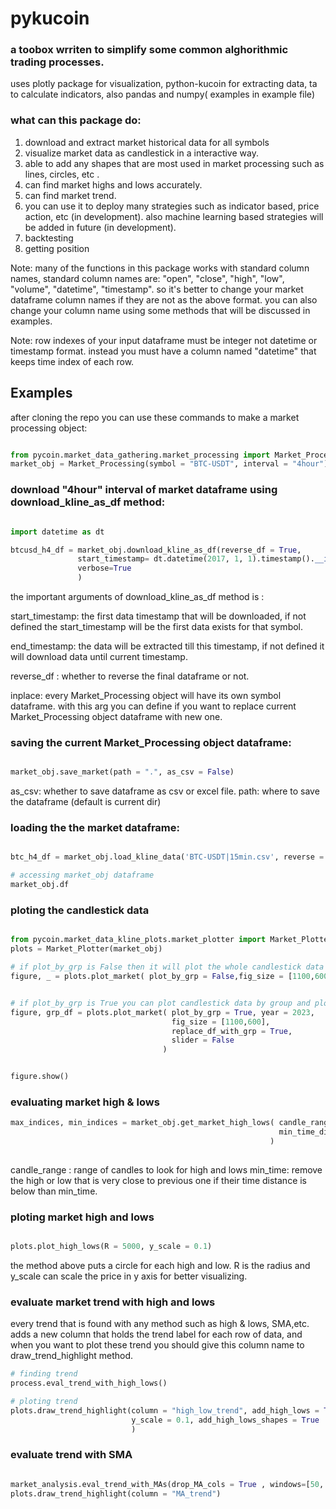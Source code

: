 # pykucoin
### a toobox wrriten to simplify some common alghorithmic trading processes.
uses plotly package for visualization, python-kucoin for extracting data, ta to calculate indicators, also pandas and numpy( examples in example file)
### what can this package do:
1. download and extract market historical data for all symbols
2. visualize market data as candlestick in a interactive way.
3. able to add any shapes that are most used in market processing such as lines, circles, etc .
4. can find market highs and lows accurately.
5. can find market trend.
6. you can use it to deploy many strategies such as indicator based, price action, etc (in development). 
also machine learning based strategies will be added in future (in development).
7. backtesting
8. getting position

Note: many of the functions in this package works with standard column names, standard column names are:
"open", "close", "high", "low", "volume", "datetime", "timestamp". 
so it's better to change your market dataframe column names if they are not as the above format.
you can also change your column name using some methods that will be discussed in examples.

Note: row indexes of your input dataframe must be integer not datetime or timestamp format.
instead you must have a column named "datetime" that keeps time index of each row. 

## Examples

after cloning the repo you can use these commands to make a market processing object:

```python 

from pycoin.market_data_gathering.market_processing import Market_Processing
market_obj = Market_Processing(symbol = "BTC-USDT", interval = "4hour")

```
### download "4hour" interval of market dataframe using download_kline_as_df method:
```python

import datetime as dt

btcusd_h4_df = market_obj.download_kline_as_df(reverse_df = True, 
               start_timestamp= dt.datetime(2017, 1, 1).timestamp().__int__(), inplace= True,
               verbose=True
               ) 

```
the important arguments of download_kline_as_df method is :

start_timestamp: the first data timestamp that will be downloaded, if not defined the start_timestamp will be the first data exists for that symbol.

end_timestamp: the data will be extracted till this timestamp, if not defined it will download data until current timestamp.

reverse_df : whether to reverse the final dataframe or not.

inplace: every Market_Processing object will have its own symbol dataframe. 
with this arg you can define if you want to replace current Market_Processing object dataframe with new one.

### saving the current Market_Processing object dataframe:
```python

market_obj.save_market(path = ".", as_csv = False)

```
as_csv: whether to save dataframe as csv or excel file.
path: where to save the dataframe (default is current dir)

### loading the the market dataframe:
```python

btc_h4_df = market_obj.load_kline_data('BTC-USDT|15min.csv', reverse = True)

# accessing market_obj dataframe
market_obj.df

```
### ploting the candlestick data
```python

from pycoin.market_data_kline_plots.market_plotter import Market_Plotter
plots = Market_Plotter(market_obj)

# if plot_by_grp is False then it will plot the whole candlestick data (market_obj.df)
figure, _ = plots.plot_market( plot_by_grp = False,fig_size = [1100,600], slider = False)


# if plot_by_grp is True you can plot candlestick data by group and plot a specific year, month, day
figure, grp_df = plots.plot_market( plot_by_grp = True, year = 2023,
                                    fig_size = [1100,600],
                                    replace_df_with_grp = True, 
                                    slider = False
                                  )


figure.show()

```

### evaluating market high & lows
```python
max_indices, min_indices = market_obj.get_market_high_lows( candle_range = 100 , 
                                                            min_time_dist = dt.timedelta(hours=13),
                                                          ) 
                                                          
```
candle_range : range of candles to look for high and lows 
min_time: remove the high or low that is very close to previous one if their time distance is below than min_time.
### ploting market high and lows
```python

plots.plot_high_lows(R = 5000, y_scale = 0.1)

```
the method above puts a circle for each high and low. 
R is the radius and y_scale can scale the price in y axis for better visualizing.

### evaluate market trend with high and lows
every trend that is found with any method such as high & lows, SMA,etc. adds a new column that holds the trend label for each row of data, and when you want to plot these trend you should give this column name to draw_trend_highlight method.

```python
# finding trend 
process.eval_trend_with_high_lows()

# ploting trend
plots.draw_trend_highlight(column = "high_low_trend", add_high_lows = True, R = 3000, 
                           y_scale = 0.1, add_high_lows_shapes = True
                           )

```
### evaluate trend with SMA
```python

market_analysis.eval_trend_with_MAs(drop_MA_cols = True , windows=[50, 200])
plots.draw_trend_highlight(column = "MA_trend")

```




